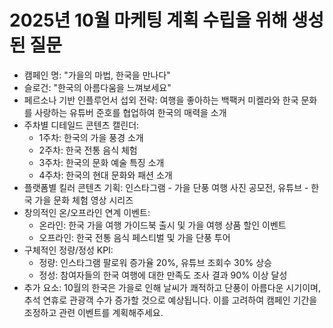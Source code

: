 # 2025년 10월 마케팅 계획 수립을 위해 생성된 질문

- 캠페인 명: "가을의 마법, 한국을 만나다"
- 슬로건: "한국의 아름다움을 느껴보세요"
- 페르소나 기반 인플루언서 섭외 전략: 여행을 좋아하는 백팩커 미켈라와 한국 문화를 사랑하는 유튜버 준호를 협업하여 한국의 매력을 소개
- 주차별 디테일드 콘텐츠 캘린더: 
  - 1주차: 한국의 가을 풍경 소개
  - 2주차: 한국 전통 음식 체험
  - 3주차: 한국의 문화 예술 특징 소개
  - 4주차: 한국의 현대 문화와 패션 소개
- 플랫폼별 킬러 콘텐츠 기획: 인스타그램 - 가을 단풍 여행 사진 공모전, 유튜브 - 한국 가을 문화 체험 영상 시리즈
- 창의적인 온/오프라인 연계 이벤트: 
  - 온라인: 한국 가을 여행 가이드북 출시 및 가을 여행 상품 할인 이벤트
  - 오프라인: 한국 전통 음식 페스티벌 및 가을 단풍 투어
- 구체적인 정량/정성 KPI: 
  - 정량: 인스타그램 팔로워 증가율 20%, 유튜브 조회수 30% 상승
  - 정성: 참여자들의 한국 여행에 대한 만족도 조사 결과 90% 이상 달성
- 추가 요소: 10월의 한국은 가을로 인해 날씨가 쾌적하고 단풍이 아름다운 시기이며, 추석 연휴로 관광객 수가 증가할 것으로 예상됩니다. 이를 고려하여 캠페인 기간을 조정하고 관련 이벤트를 계획해주세요.
